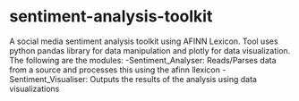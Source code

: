 # sentiment-analysis-toolkit
A social media sentiment analysis toolkit using AFINN Lexicon. Tool uses python pandas library for data manipulation and plotly for data visualization.
The following are the modules:
-Sentiment_Analyser: Reads/Parses data from a source and processes this using the afinn llexicon
-Sentiment_Visualiser: Outputs the results of the analysis using data visualizations
